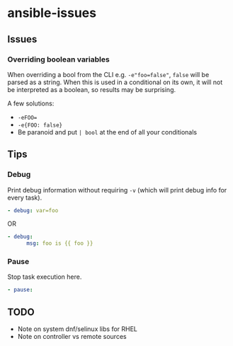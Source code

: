 # ansible-issues

## Issues

### Overriding boolean variables

When overriding a bool from the CLI e.g. `-e"foo=false"`, `false` will be parsed
as a string. When this is used in a conditional on its own, it will not be
interpreted as a boolean, so results may be surprising.

A few solutions:

-   `-eFOO=`
-   `-e{FOO: false}`
-   Be paranoid and put `| bool` at the end of all your conditionals

## Tips

### Debug

Print debug information without requiring `-v` (which will print debug info for
every task).

```yaml
- debug: var=foo
```

OR

```yaml
- debug:
      msg: foo is {{ foo }}
```

### Pause

Stop task execution here.

```yaml
- pause:
```

## TODO

-   Note on system dnf/selinux libs for RHEL
-   Note on controller vs remote sources
